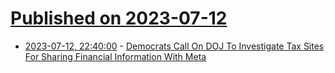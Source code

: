 # [Published on 2023-07-12](index.md)

* [2023-07-12, 22:40:00](https://politics.slashdot.org/story/23/07/12/2025238/democrats-call-on-doj-to-investigate-tax-sites-for-sharing-financial-information-with-meta?utm_source=rss1.0mainlinkanon&utm_medium=feed) - [Democrats Call On DOJ To Investigate Tax Sites For Sharing Financial Information With Meta](https://politics.slashdot.org/story/23/07/12/2025238/democrats-call-on-doj-to-investigate-tax-sites-for-sharing-financial-information-with-meta?utm_source=rss1.0mainlinkanon&utm_medium=feed)
